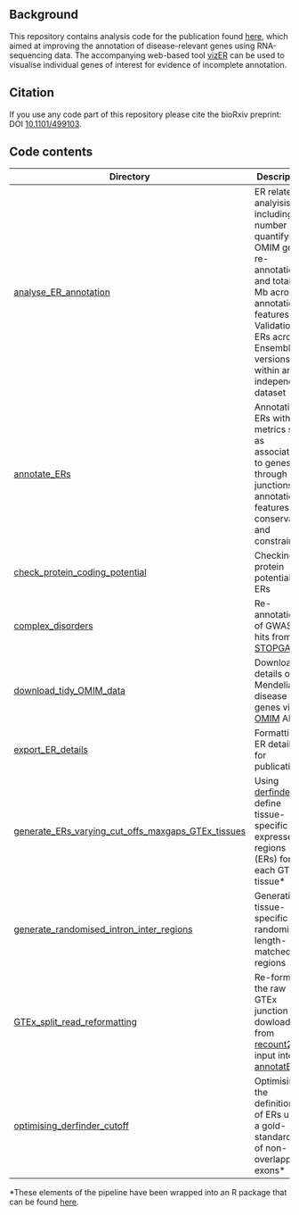 ## Background

This repository contains analysis code for the publication found [here](https://www.biorxiv.org/content/10.1101/499103v2), which aimed at improving the annotation of disease-relevant genes using RNA-sequencing data. The accompanying web-based tool [vizER](https://snca.atica.um.es/browser/app/vizER) can be used to visualise individual genes of interest for evidence of incomplete annotation. 

## Citation

If you use any code part of this repository please cite the bioRxiv preprint: DOI [10.1101/499103](https://www.biorxiv.org/content/10.1101/499103v2).

## Code contents

| Directory | Description |
| --------- | ----------- |
| [analyse_ER_annotation](analyse_ER_annotation) | ER related analyisis including number of quantifying OMIM gene re-annotation and total ER Mb across annotation features. Validation of ERs across Ensembl versions and within an independent dataset |
| [annotate_ERs](annotate_ERs) | Annotating ERs with metrics such as association to genes through junctions, annotation features, conservation and constraint |
| [check_protein_coding_potential](check_protein_coding_potential) | Checking protein potential of ERs |
| [complex_disorders](complex_disorders) | Re-annotation of GWAS hits from [STOPGAP](https://pubmed.ncbi.nlm.nih.gov/28472345-stopgap-a-database-for-systematic-target-opportunity-assessment-by-genetic-association-predictions/) |
| [download_tidy_OMIM_data](download_tidy_OMIM_data) | Download details of Mendelian disease genes via [OMIM](https://omim.org/) API |
| [export_ER_details](export_ER_details) | Formatting ER details for publication |
| [generate_ERs_varying_cut_offs_maxgaps_GTEx_tissues](generate_ERs_varying_cut_offs_maxgaps_GTEx_tissues) | Using [derfinder](https://bioconductor.org/packages/release/bioc/html/derfinder.html) to define tissue-specific expressed regions (ERs) for each GTEx tissue* |
| [generate_randomised_intron_inter_regions](generate_randomised_intron_inter_regions) | Generating tissue-specific randomised length-matched regions |
| [GTEx_split_read_reformatting](GTEx_split_read_reformatting) | Re-format the raw GTEx junction data dowloaded from [recount2](https://jhubiostatistics.shinyapps.io/recount/) for input into [annotatER](https://github.com/SebGuelfi/annotatER) |
| [optimising_derfinder_cutoff](optimising_derfinder_cutoff) | Optimising the definitions of ERs using a gold-standard set of non-overlapping exons* |

*These elements of the pipeline have been wrapped into an R package that can be found [here](https://github.com/dzhang32/ODER). 
